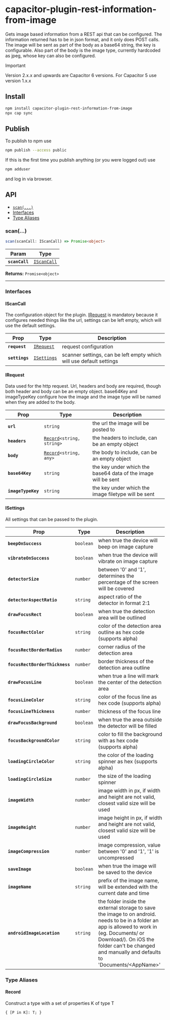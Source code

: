 # capacitor-plugin-rest-information-from-image

Gets image based information from a REST api that can be configured. The information returned has to be in json format, and it only does POST calls. 
The image will be sent as part of the body as a base64 string, the key is configurable. Also part of the body is the image type, currently hardcoded as jpeg, whose key can also be configured.

> [!IMPORTANT]  
> Version 2.x.x and upwards are Capacitor 6 versions. For Capacitor 5 use version 1.x.x

## Install

```bash
npm install capacitor-plugin-rest-information-from-image
npx cap sync
```

## Publish
To publish to npm use 
```bash
npm publish --access public
```
If this is the first time you publish anything (or you were logged out) use 
```bash
npm adduser  
```
and log in via browser.

## API

<docgen-index>

* [`scan(...)`](#scan)
* [Interfaces](#interfaces)
* [Type Aliases](#type-aliases)

</docgen-index>

<docgen-api>
<!--Update the source file JSDoc comments and rerun docgen to update the docs below-->

### scan(...)

```typescript
scan(scanCall: IScanCall) => Promise<object>
```

| Param          | Type                                            |
| -------------- | ----------------------------------------------- |
| **`scanCall`** | <code><a href="#iscancall">IScanCall</a></code> |

**Returns:** <code>Promise&lt;object&gt;</code>

--------------------


### Interfaces


#### IScanCall

The configuration object for the plugin. <a href="#irequest">IRequest</a> is mandatory because it configures needed
things like the url, settings can be left empty, which will use the default settings.

| Prop           | Type                                            | Description                                                         |
| -------------- | ----------------------------------------------- | ------------------------------------------------------------------- |
| **`request`**  | <code><a href="#irequest">IRequest</a></code>   | request configuration                                               |
| **`settings`** | <code><a href="#isettings">ISettings</a></code> | scanner settings, can be left empty which will use default settings |


#### IRequest

Data used for the http request. Url, headers and body are required, though both header
and body can be an empty object. base64Key and imageTypeKey configure how the image and the
image type will be named when they are added to the body.

| Prop               | Type                                                            | Description                                                   |
| ------------------ | --------------------------------------------------------------- | ------------------------------------------------------------- |
| **`url`**          | <code>string</code>                                             | the url the image will be posted to                           |
| **`headers`**      | <code><a href="#record">Record</a>&lt;string, string&gt;</code> | the headers to include, can be an empty object                |
| **`body`**         | <code><a href="#record">Record</a>&lt;string, any&gt;</code>    | the body to include, can be an empty object                   |
| **`base64Key`**    | <code>string</code>                                             | the key under which the base64 data of the image will be sent |
| **`imageTypeKey`** | <code>string</code>                                             | the key under which the image filetype will be sent           |


#### ISettings

All settings that can be passed to the plugin.

| Prop                           | Type                 | Description                                                                                                                                                                                                                                             |
| ------------------------------ | -------------------- | ------------------------------------------------------------------------------------------------------------------------------------------------------------------------------------------------------------------------------------------------------- |
| **`beepOnSuccess`**            | <code>boolean</code> | when true the device will beep on image capture                                                                                                                                                                                                         |
| **`vibrateOnSuccess`**         | <code>boolean</code> | when true the device will vibrate on image capture                                                                                                                                                                                                      |
| **`detectorSize`**             | <code>number</code>  | between '0' and '1', determines the percentage of the screen will be covered                                                                                                                                                                            |
| **`detectorAspectRatio`**      | <code>string</code>  | aspect ratio of the detector in format 2:1                                                                                                                                                                                                              |
| **`drawFocusRect`**            | <code>boolean</code> | when true the detection area will be outlined                                                                                                                                                                                                           |
| **`focusRectColor`**           | <code>string</code>  | color of the detection area outline as hex code (supports alpha)                                                                                                                                                                                        |
| **`focusRectBorderRadius`**    | <code>number</code>  | corner radius of the detection area                                                                                                                                                                                                                     |
| **`focusRectBorderThickness`** | <code>number</code>  | border thickness of the detection area outline                                                                                                                                                                                                          |
| **`drawFocusLine`**            | <code>boolean</code> | when true a line will mark the center of the detection area                                                                                                                                                                                             |
| **`focusLineColor`**           | <code>string</code>  | color of the focus line as hex code (supports alpha)                                                                                                                                                                                                    |
| **`focusLineThickness`**       | <code>number</code>  | thickness of the focus line                                                                                                                                                                                                                             |
| **`drawFocusBackground`**      | <code>boolean</code> | when true the area outside the detector will be filled                                                                                                                                                                                                  |
| **`focusBackgroundColor`**     | <code>string</code>  | color to fill the background with as hex code (supports alpha)                                                                                                                                                                                          |
| **`loadingCircleColor`**       | <code>string</code>  | the color of the loading spinner as hex (supports alpha)                                                                                                                                                                                                |
| **`loadingCircleSize`**        | <code>number</code>  | the size of the loading spinner                                                                                                                                                                                                                         |
| **`imageWidth`**               | <code>number</code>  | image width in px, if width and height are not valid, closest valid size will be used                                                                                                                                                                   |
| **`imageHeight`**              | <code>number</code>  | image height in px, if width and height are not valid, closest valid size will be used                                                                                                                                                                  |
| **`imageCompression`**         | <code>number</code>  | image compression, value between '0' and '1', '1' is uncompressed                                                                                                                                                                                       |
| **`saveImage`**                | <code>boolean</code> | when true the image will be saved to the device                                                                                                                                                                                                         |
| **`imageName`**                | <code>string</code>  | prefix of the image name, will be extended with the current date and time                                                                                                                                                                               |
| **`androidImageLocation`**     | <code>string</code>  | the folder inside the external storage to save the image to on android. needs to be in a folder an app is allowed to work in (eg. Documents/ or Download/). On iOS the folder can't be changed and manually and defaults to 'Documents/&lt;AppName&gt;' |


### Type Aliases


#### Record

Construct a type with a set of properties K of type T

<code>{ [P in K]: T; }</code>

</docgen-api>
